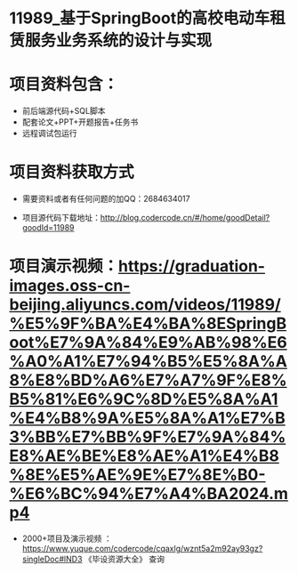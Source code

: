 
 #  11989_基于SpringBoot的高校电动车租赁服务业务系统的设计与实现
 
 #  项目资料包含：
 *  前后端源代码+SQL脚本
 *  配套论文+PPT+开题报告+任务书
 *  远程调试包运行

 #  项目资料获取方式
 *  需要资料或者有任何问题的加QQ：2684634017

 *  项目源代码下载地址：http://blog.codercode.cn/#/home/goodDetail?goodId=11989
   
 #  项目演示视频：https://graduation-images.oss-cn-beijing.aliyuncs.com/videos/11989/%E5%9F%BA%E4%BA%8ESpringBoot%E7%9A%84%E9%AB%98%E6%A0%A1%E7%94%B5%E5%8A%A8%E8%BD%A6%E7%A7%9F%E8%B5%81%E6%9C%8D%E5%8A%A1%E4%B8%9A%E5%8A%A1%E7%B3%BB%E7%BB%9F%E7%9A%84%E8%AE%BE%E8%AE%A1%E4%B8%8E%E5%AE%9E%E7%8E%B0-%E6%BC%94%E7%A4%BA2024.mp4
          
 *  2000+项目及演示视频 ：https://www.yuque.com/codercode/cqaxlg/wznt5a2m92ay93gz?singleDoc#lND3 《毕设资源大全》
   查询

